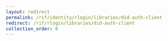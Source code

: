 ```yaml
---
layout: redirect
permalink: /rif/identity/rlogin/libraries/did-auth-client
redirect: /rif/rlogin/libraries/did-auth-client
collection_order: 0
---
```

